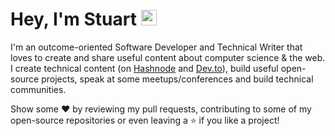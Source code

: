 #  Hey, I'm Stuart  <img src="https://media.giphy.com/media/hvRJCLFzcasrR4ia7z/giphy.gif" width="25px">

I'm an outcome-oriented Software Developer and Technical Writer that loves to create and share useful content about computer science & the web. I create technical content (on [Hashnode](https://hashnode.com/@stuartcodes) and [Dev.to](https://dev.to/stuartmuyambi)), build useful open-source projects, speak at some meetups/conferences and build technical communities.

 Show some ❤️ by reviewing my pull requests, contributing to some of my open-source repositories or even leaving a ⭐ if you like a project!
